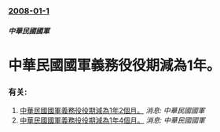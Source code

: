### [2008-01-1](/news/2008/01/1/index.md)

##### 中華民國國軍
# 中華民國國軍義務役役期減為1年。




### 有关:

1. [ 中華民國國軍義務役役期減為1年2個月。](/zh/news/2007/07/1/中華民國國軍義務役役期減為1年2個月.md) _消息: 中華民國國軍_
2. [ 中華民國國軍義務役役期減為1年4個月。](/zh/news/2006/01/1/中華民國國軍義務役役期減為1年4個月.md) _消息: 中華民國國軍_
